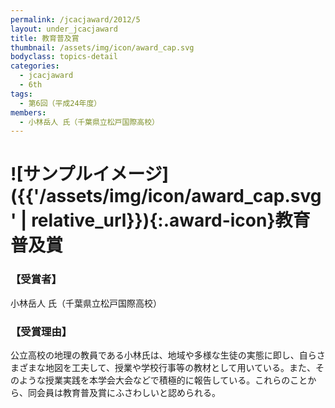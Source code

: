 ```yaml
---
permalink: /jcacjaward/2012/5
layout: under_jcacjaward
title: 教育普及賞
thumbnail: /assets/img/icon/award_cap.svg
bodyclass: topics-detail
categories:
  - jcacjaward
  - 6th
tags:
  - 第6回（平成24年度）
members:
  - 小林岳人 氏（千葉県立松戸国際高校）
---
```


# ![サンプルイメージ]({{'/assets/img/icon/award_cap.svg' | relative_url}}){:.award-icon}教育普及賞

### 【受賞者】

小林岳人 氏（千葉県立松戸国際高校）

### 【受賞理由】

公立高校の地理の教員である小林氏は、地域や多様な生徒の実態に即し、自らさまざまな地図を工夫して、授業や学校行事等の教材として用いている。また、そのような授業実践を本学会大会などで積極的に報告している。これらのことから、同会員は教育普及賞にふさわしいと認められる。
